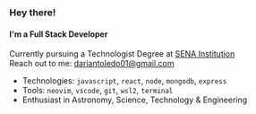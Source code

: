 ### Hey there!

#### I'm a Full Stack Developer

Currently pursuing a Technologist Degree at [SENA Institution](https://www.sena.edu.co/es-co/Paginas/default.aspx)<br>
Reach out to me: dariantoledo01@gmail.com

- Technologies: `javascript`, `react`, `node`, `mongodb`, `express`
- Tools: `neovim`, `vscode`, `git`, `wsl2`, `terminal`
- Enthusiast in Astronomy, Science, Technology & Engineering
